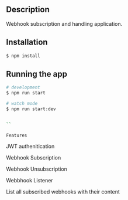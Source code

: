 ## Description

Webhook subscription and handling application.

## Installation

```bash
$ npm install
```

## Running the app

```bash
# development
$ npm run start

# watch mode
$ npm run start:dev


``
```

`Features`

JWT authenitication

Webhook Subscription

Webhook Unsubscription

Webbhook Listener

List all subscribed webhooks with their content
